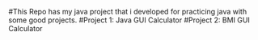 #This Repo has my java project that i developed for practicing java with some good projects.
#Project 1: Java GUI Calculator 
#Project 2: BMI GUI Calculator